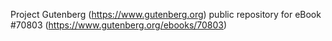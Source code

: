 Project Gutenberg (https://www.gutenberg.org) public repository for
eBook #70803 (https://www.gutenberg.org/ebooks/70803)
